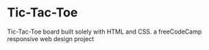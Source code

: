 # Tic-Tac-Toe
Tic-Tac-Toe board built solely with HTML and CSS. a freeCodeCamp responsive web design project
